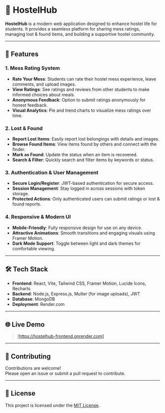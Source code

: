 # 🏡 HostelHub

**HostelHub** is a modern web application designed to enhance hostel life for students. It provides a seamless platform for sharing mess ratings, managing lost & found items, and building a supportive hostel community.

---

## 🚀 Features

### 1. Mess Rating System
- **Rate Your Mess**: Students can rate their hostel mess experience, leave comments, and upload images.
- **View Ratings**: See ratings and reviews from other students to make informed choices about meals.
- **Anonymous Feedback**: Option to submit ratings anonymously for honest feedback.
- **Visual Analytics**: Pie and trend charts to visualize mess ratings over time.

### 2. Lost & Found
- **Report Lost Items**: Easily report lost belongings with details and images.
- **Browse Found Items**: View items found by others and connect with the finder.
- **Mark as Found**: Update the status when an item is recovered.
- **Search & Filter**: Quickly search and filter items by keywords or status.

### 3. Authentication & User Management
- **Secure Login/Register**: JWT-based authentication for secure access.
- **Session Management**: Stay logged in across sessions with token storage.
- **Protected Actions**: Only authenticated users can submit ratings or lost & found reports.

### 4. Responsive & Modern UI
- **Mobile-Friendly**: Fully responsive design for use on any device.
- **Attractive Animations**: Smooth transitions and engaging visuals using Framer Motion.
- **Dark Mode Support**: Toggle between light and dark themes for comfortable viewing.

---

## 🛠️ Tech Stack

- **Frontend**: React, Vite, Tailwind CSS, Framer Motion, Lucide Icons, Recharts  
- **Backend**: Node.js, Express.js, Multer (for image uploads), JWT  
- **Database**: MongoDB 
- **Deployment**: Render.com  

---

## 🌐 Live Demo

> [https://hostelhub-frontend.onrender.com]

---


## 🤝 Contributing

Contributions are welcome!  
Please open an issue or submit a pull request to contribute.

---

## 📄 License

This project is licensed under the [MIT License](LICENSE).

